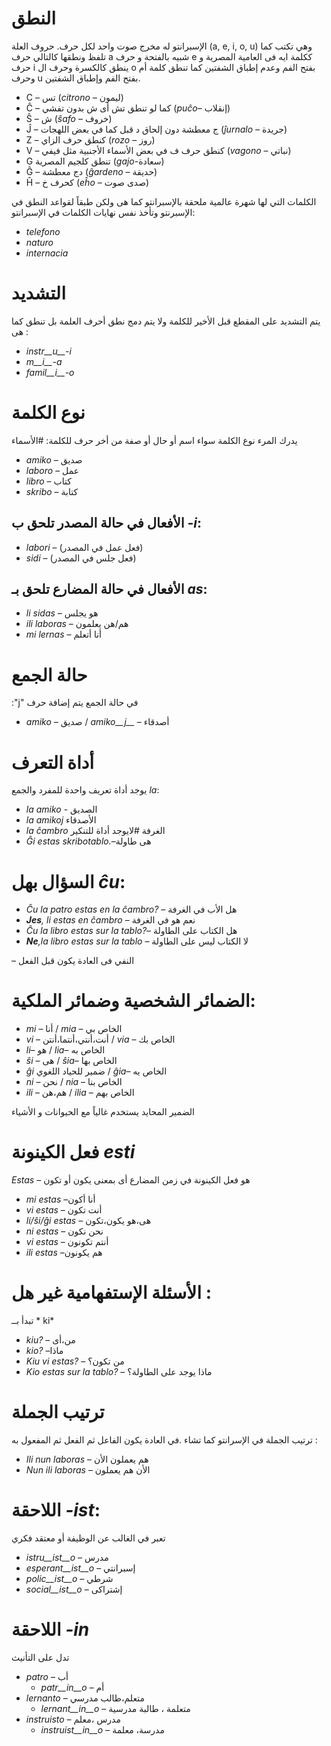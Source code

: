 # النطق

الإسبرانتو له مخرج صوت واحد لكل حرف. حروف العلة  (a, e, i, o, u) وهي تكتب كما تلفظ ونطقها كالتالي حرف a شبيه بالفتحة و حرف e ككلمة ايه فى العامية المصرية و حرف i ينطق كالكسرة وحرف ال o بفتح الفم وعدم إطباق الشفتين كما تنطق كلمة أم وحرف u بفتح الفم وإطباق الشفتين.
- C – تس (*citrono* – ليمون)
- Ĉ –  كما لو تنطق تش  أى ش بدون تفشي  (*puĉo*– إنقلاب)
- Ŝ – ش (*ŝafo* – خروف)
- Ĵ – ج معطشة دون إلحاق د قبل كما في  بعض اللهجات (*ĵurnalo* – جريدة)
- Z –  كنطق حرف الزاي (*rozo* – روز)
- V – كنطق حرف ف في بعض الأسماء الأجنبية مثل فيفي (*vagono* – نباتي)
- G  تنطق كلجيم المصرية (*gajo*-سعادة)
- Ĝ – دج معطشة (*ĝardeno* – حديقة)
- Ĥ – كحرف خ (*eĥo* – صدى صوت)

الكلمات التي لها شهرة عالمية ملحقة بالإسبرانتو كما هى ولكن طبقاً لقواعد النطق في الإسبرنتو وتأخذ نفس نهايات الكلمات في الإسبرانتو:   
- *telefono*
- *naturo*
- *internacia*


# التشديد

يتم التشديد على المقطع قبل الأخير للكلمة ولا يتم دمج نطق أحرف العلمة بل تنطق كما هى :
- *instr__u__-i*
- *m__i__-a*
- *famil__i__-o*


# نوع الكلمة

يدرك المرء نوع الكلمة سواء اسم أو حال أو صفة من أخر حرف للكلمة:
#الأسماء

  - *amiko* – صديق
  - *laboro* – عمل
  - *libro* – كتاب
  - *skribo* – كتابة

## الأفعال في حالة المصدر تلحق ب *-i*:

  - *labori* – (فعل عمل في المصدر)
  - *sidi* – (فعل جلس في المصدر)

## الأفعال في  حالة المضارع تلحق بـ *as*:
  - *li sidas* – هو يجلس
  - *ili laboras* – هم/هن يعلمون
  - *mi lernas* – أنا أتعلم 

# حالة الجمع 

:"j" في حالة الجمع يتم إضافة حرف 
  
- *amiko* – صديق /  *amiko__j__* – أصدقاء
  

# أداة التعرف
يوجد أداة تعريف واحدة للمفرد والجمع *la*:

-   *la amiko*  - الصديق
-  *la amikoj*   الأصدقاء
-  *la ĉambro*  الغرفة 
#لايوجد أداة للتنكير 
-    *Ĝi estas skribotablo.*–هى طاولة 


# السؤال بهل *ĉu*:
- *Ĉu la patro estas en la ĉambro?* – هل الأب في الغرفة 
- ***Jes**, li estas en ĉambro* – نعم هو في الغرفة 
- *Ĉu la libro estas sur la tablo?*– هل الكتاب على الطاولة
- ***Ne**,la libro estas sur la tablo* – لا الكتاب ليس على الطاولة



  
  

– النفي فى العادة يكون قبل الفعل 


# الضمائر الشخصية وضمائر الملكية:


- *mi*         – أنا          / *mia*     – الخاص بي 
- *vi*         – أنت،أنتي،أنتما،أنتن         / *via*     – الخاص بك 
- *li*– هو / *lia*– الخاص به 
-  *ŝi* – هى /  *ŝia*– الخاص بها 
- *ĝi* ضمير للحياد اللغوي / *ĝia*– الخاص يه 
- *ni*         – نحن         / *nia*     – الخاص بنا 
- *ili*        – هم،هن          / *ilia*    – الخاص بهم 

الضمير المحايد يستخدم غالياً مع الحيوانات و الأشياء

#  فعل  الكينونة *esti*
*Estas* – هو فعل الكينونة في زمن المضارع أى بمعنى يكون أو تكون 

- *mi estas*	 –أنا أكون 
- *vi estas*	 – أنت تكون 
- *li/ŝi/ĝi estas*	 – هى،هو يكون،تكون   
- *ni estas*	 – نحن نكون 
- *vi estas*	 – أنتم تكونون  
- *ili estas*	 –هم يكونون 
# الأسئلة الإستفهامية غير هل :

تبدأ بــ * ki*
- *kiu?* – من،أى 
- *kio?* –ماذا
- *Kiu vi estas?* – من تكون؟
- *Kio estas sur la tablo?* – ماذا يوجد على الطاولة؟


# ترتيب الجملة 
ترتيب الجملة في الإسرانتو كما تشاء .في العادة يكون الفاعل ثم الفعل ثم المفعول به :
- *Ili nun laboras* – هم يعملون الأن
- *Nun ili laboras*  – الأن هم يعملون 
# اللاحقة *-ist*:

تعبر في الغالب عن الوظيفة أو معتقد فكري 
- *istru__ist__o* – مدرس
- *esperant__ist__o* – إسبرانتي
- *polic__ist__o* – شرطي
- *social__ist__o* – إشتراكى


# اللاحقة *-in*

تدل على التأنيث 
- *patro* – أب
    - *patr__in__o* – أم 
- *lernanto* – متعلم،طالب مدرسي 
    - *lernant__in__o* – متعلمة ، طالبة مدرسية
- *instruisto* – مدرس ،معلم 
    - *instruist__in__o* – مدرسة، معلمة 


